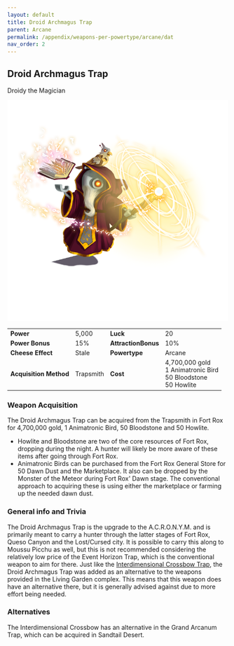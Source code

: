 ```yaml
---
layout: default
title: Droid Archmagus Trap
parent: Arcane
permalink: /appendix/weapons-per-powertype/arcane/dat
nav_order: 2
---
```

## Droid Archmagus Trap
Droidy the Magician

<img src="/assets/images/dat.png" alt="who said robots can't do magic" width="600">

|||||
|---|---|---|---|
| __Power__ 	| 5,000	| __Luck__ 	| 20 	|
| __Power Bonus__ 	| 15% 	|__AttractionBonus__ 	| 10% 	|
| __Cheese Effect__ 	| Stale 	| __Powertype__ 	| Arcane 	|
| __Acquisition Method__ 	| Trapsmith 	| __Cost__ 	| 4,700,000 gold <br> 1 Animatronic Bird <br> 50 Bloodstone <br> 50 Howlite|

### Weapon Acquisition
The Droid Archmagus Trap can be acquired from the Trapsmith in Fort Rox for 4,700,000 gold, 1 Animatronic Bird, 50 Bloodstone and 50 Howlite.
- Howlite and Bloodstone are two of the core resources of Fort Rox, dropping during the night. A hunter will likely be more aware of these items after going through Fort Rox.
- Animatronic Birds can be purchased from the Fort Rox General Store for 50 Dawn Dust and the Marketplace. It also can be dropped by the Monster of the Meteor during Fort Rox' Dawn stage. The conventional approach to acquiring these is using either the marketplace or farming up the needed dawn dust. 

### General info and Trivia
The Droid Archmagus Trap is the upgrade to the A.C.R.O.N.Y.M. and is primarily meant to carry a hunter through the latter stages of Fort Rox, Queso Canyon and the Lost/Cursed city. It is possible to carry this along to Moussu Picchu as well, but this is not recommended considering the relatively low price of the Event Horizon Trap, which is the conventional weapon to aim for there.
Just like the [Interdimensional Crossbow Trap](/appendix/weapons-per-powertype/shadow/IDCT), the Droid Archmagus Trap was added as an alternative to the weapons provided in the Living Garden complex. This means that this weapon does have an alternative there, but it is generally advised against due to more effort being needed.

### Alternatives
The Interdimensional Crossbow has an alternative in the Grand Arcanum Trap, which can be acquired in Sandtail Desert.



